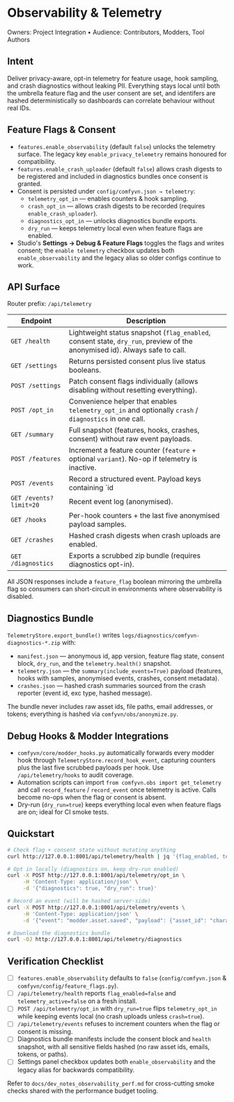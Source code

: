 # Observability & Telemetry

Owners: Project Integration • Audience: Contributors, Modders, Tool Authors

## Intent

Deliver privacy-aware, opt-in telemetry for feature usage, hook sampling, and crash diagnostics without leaking PII. Everything stays local until both the umbrella feature flag and the user consent are set, and identifers are hashed deterministically so dashboards can correlate behaviour without real IDs.

## Feature Flags & Consent

- `features.enable_observability` (default `false`) unlocks the telemetry surface. The legacy key `enable_privacy_telemetry` remains honoured for compatibility.
- `features.enable_crash_uploader` (default `false`) allows crash digests to be registered and included in diagnostics bundles once consent is granted.
- Consent is persisted under `config/comfyvn.json → telemetry`:
  - `telemetry_opt_in` — enables counters & hook sampling.
  - `crash_opt_in` — allows crash digests to be recorded (requires `enable_crash_uploader`).
  - `diagnostics_opt_in` — unlocks diagnostics bundle exports.
  - `dry_run` — keeps telemetry local even when feature flags are enabled.
- Studio's **Settings → Debug & Feature Flags** toggles the flags and writes consent; the `enable telemetry` checkbox updates both `enable_observability` and the legacy alias so older configs continue to work.

## API Surface

Router prefix: `/api/telemetry`

| Endpoint | Description |
| --- | --- |
| `GET /health` | Lightweight status snapshot (`flag_enabled`, consent state, `dry_run`, preview of the anonymised id). Always safe to call. |
| `GET /settings` | Returns persisted consent plus live status booleans. |
| `POST /settings` | Patch consent flags individually (allows disabling without resetting everything). |
| `POST /opt_in` | Convenience helper that enables `telemetry_opt_in` and optionally `crash` / `diagnostics` in one call. |
| `GET /summary` | Full snapshot (features, hooks, crashes, consent) without raw event payloads. |
| `POST /features` | Increment a feature counter (`feature` + optional `variant`). No-op if telemetry is inactive. |
| `POST /events` | Record a structured event. Payload keys containing `id|uuid|path|token|email|user|key|secret|serial|license|address|fingerprint` are hashed automatically. |
| `GET /events?limit=20` | Recent event log (anonymised). |
| `GET /hooks` | Per-hook counters + the last five anonymised payload samples. |
| `GET /crashes` | Hashed crash digests when crash uploads are enabled. |
| `GET /diagnostics` | Exports a scrubbed zip bundle (requires diagnostics opt-in). |

All JSON responses include a `feature_flag` boolean mirroring the umbrella flag so consumers can short-circuit in environments where observability is disabled.

## Diagnostics Bundle

`TelemetryStore.export_bundle()` writes `logs/diagnostics/comfyvn-diagnostics-*.zip` with:

- `manifest.json` — anonymous id, app version, feature flag state, consent block, `dry_run`, and the `telemetry.health()` snapshot.
- `telemetry.json` — the `summary(include_events=True)` payload (features, hooks with samples, anonymised events, crashes, consent metadata).
- `crashes.json` — hashed crash summaries sourced from the crash reporter (event id, exc type, hashed message).

The bundle never includes raw asset ids, file paths, email addresses, or tokens; everything is hashed via `comfyvn/obs/anonymize.py`.

## Debug Hooks & Modder Integrations

- `comfyvn/core/modder_hooks.py` automatically forwards every modder hook through `TelemetryStore.record_hook_event`, capturing counters plus the last five scrubbed payloads per hook. Use `/api/telemetry/hooks` to audit coverage.
- Automation scripts can import `from comfyvn.obs import get_telemetry` and call `record_feature` / `record_event` once telemetry is active. Calls become no-ops when the flag or consent is absent.
- Dry-run (`dry_run=true`) keeps everything local even when feature flags are on; ideal for CI smoke tests.

## Quickstart

```bash
# Check flag + consent state without mutating anything
curl http://127.0.0.1:8001/api/telemetry/health | jq '{flag_enabled, telemetry_active, diagnostics_active, dry_run}'

# Opt in locally (diagnostics on, keep dry-run enabled)
curl -X POST http://127.0.0.1:8001/api/telemetry/opt_in \
     -H 'Content-Type: application/json' \
     -d '{"diagnostics": true, "dry_run": true}'

# Record an event (will be hashed server-side)
curl -X POST http://127.0.0.1:8001/api/telemetry/events \
     -H 'Content-Type: application/json' \
     -d '{"event": "modder.asset.saved", "payload": {"asset_id": "character.hero", "author": "someone@example.com"}}'

# Download the diagnostics bundle
curl -OJ http://127.0.0.1:8001/api/telemetry/diagnostics
```

## Verification Checklist

- [ ] `features.enable_observability` defaults to `false` (`config/comfyvn.json` & `comfyvn/config/feature_flags.py`).
- [ ] `/api/telemetry/health` reports `flag_enabled=false` and `telemetry_active=false` on a fresh install.
- [ ] `POST /api/telemetry/opt_in` with `dry_run=true` flips `telemetry_opt_in` while keeping events local (no crash uploads unless `crash=true`).
- [ ] `/api/telemetry/events` refuses to increment counters when the flag or consent is missing.
- [ ] Diagnostics bundle manifests include the consent block and `health` snapshot, with all sensitive fields hashed (no raw asset ids, emails, tokens, or paths).
- [ ] Settings panel checkbox updates both `enable_observability` and the legacy alias for backwards compatibility.

Refer to `docs/dev_notes_observability_perf.md` for cross-cutting smoke checks shared with the performance budget tooling.
